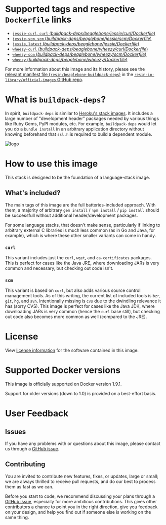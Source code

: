 # Supported tags and respective `Dockerfile` links

-	[`jessie-curl`, `curl` (*buildpack-deps/beaglebone/jessie/curl/Dockerfile*)](https://github.com/resin-io-library/base-images/blob/92f4aec4fbd7ee5617aab10d597abc21a1009ea2/buildpack-deps/beaglebone/jessie/curl/Dockerfile)
-	[`jessie-scm`, `scm` (*buildpack-deps/beaglebone/jessie/scm/Dockerfile*)](https://github.com/resin-io-library/base-images/blob/92f4aec4fbd7ee5617aab10d597abc21a1009ea2/buildpack-deps/beaglebone/jessie/scm/Dockerfile)
-	[`jessie`, `latest` (*buildpack-deps/beaglebone/jessie/Dockerfile*)](https://github.com/resin-io-library/base-images/blob/92f4aec4fbd7ee5617aab10d597abc21a1009ea2/buildpack-deps/beaglebone/jessie/Dockerfile)
-	[`wheezy-curl` (*buildpack-deps/beaglebone/wheezy/curl/Dockerfile*)](https://github.com/resin-io-library/base-images/blob/92f4aec4fbd7ee5617aab10d597abc21a1009ea2/buildpack-deps/beaglebone/wheezy/curl/Dockerfile)
-	[`wheezy-scm` (*buildpack-deps/beaglebone/wheezy/scm/Dockerfile*)](https://github.com/resin-io-library/base-images/blob/92f4aec4fbd7ee5617aab10d597abc21a1009ea2/buildpack-deps/beaglebone/wheezy/scm/Dockerfile)
-	[`wheezy` (*buildpack-deps/beaglebone/wheezy/Dockerfile*)](https://github.com/resin-io-library/base-images/blob/92f4aec4fbd7ee5617aab10d597abc21a1009ea2/buildpack-deps/beaglebone/wheezy/Dockerfile)

For more information about this image and its history, please see the [relevant manifest file (`resin/beaglebone-buildpack-deps`)](https://github.com/resin-io-library/official-images/blob/master/library/beaglebone-buildpack-deps) in the [`resin-io-library/official-images` GitHub repo](https://github.com/resin-io-library/official-images).

# What is `buildpack-deps`?

In spirit, `buildpack-deps` is similar to [Heroku's stack images](https://github.com/heroku/stack-images/blob/master/bin/cedar.sh). It includes a large number of "development header" packages needed by various things like Ruby Gems, PyPI modules, etc. For example, `buildpack-deps` would let you do a `bundle install` in an arbitrary application directory without knowing beforehand that `ssl.h` is required to build a dependent module.

![logo](https://raw.githubusercontent.com/resin-io-library/docs/master/beaglebone-buildpack-deps/logo.png)

# How to use this image

This stack is designed to be the foundation of a language-stack image.

## What's included?

The main tags of this image are the full batteries-included approach. With them, a majority of arbitrary `gem install` / `npm install` / `pip install` should be successfull without additional header/development packages.

For some language stacks, that doesn't make sense, particularly if linking to arbitrary external C libraries is much less common (as in Go and Java, for example), which is where these other smaller variants can come in handy.

### `curl`

This variant includes just the `curl`, `wget`, and `ca-certificates` packages. This is perfect for cases like the Java JRE, where downloading JARs is very common and necessary, but checking out code isn't.

### `scm`

This variant is based on `curl`, but also adds various source control management tools. As of this writing, the current list of included tools is `bzr`, `git`, `hg`, and `svn`. Intentionally missing is `cvs` due to the dwindling relevance it has (sorry CVS). This image is perfect for cases like the Java JDK, where downloading JARs is very common (hence the `curl` base still), but checking out code also becomes more common as well (compared to the JRE).

# License

View [license information](https://www.debian.org/social_contract#guidelines) for the software contained in this image.

# Supported Docker versions

This image is officially supported on Docker version 1.9.1.

Support for older versions (down to 1.0) is provided on a best-effort basis.

# User Feedback

## Issues

If you have any problems with or questions about this image, please contact us through a [GitHub issue](https://github.com/resin-io-library/base-images/issues).

## Contributing

You are invited to contribute new features, fixes, or updates, large or small; we are always thrilled to receive pull requests, and do our best to process them as fast as we can.

Before you start to code, we recommend discussing your plans through a [GitHub issue](https://github.com/resin-io-library/base-images/issues), especially for more ambitious contributions. This gives other contributors a chance to point you in the right direction, give you feedback on your design, and help you find out if someone else is working on the same thing.
